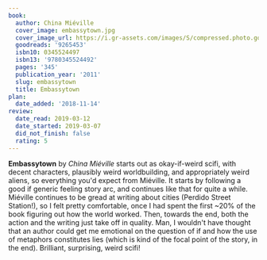 ```yaml
---
book:
  author: China Miéville
  cover_image: embassytown.jpg
  cover_image_url: https://i.gr-assets.com/images/S/compressed.photo.goodreads.com/books/1320470326l/9265453._SX98_.jpg
  goodreads: '9265453'
  isbn10: 0345524497
  isbn13: '9780345524492'
  pages: '345'
  publication_year: '2011'
  slug: embassytown
  title: Embassytown
plan:
  date_added: '2018-11-14'
review:
  date_read: 2019-03-12
  date_started: 2019-03-07
  did_not_finish: false
  rating: 5
---
```


**Embassytown** by *China Miéville* starts out as okay-if-weird scifi, with decent characters, plausibly weird worldbuilding, and appropriately weird aliens, so everything you'd expect from Miéville. It starts by following a good if generic feeling story arc, and continues like that for quite a while. Miéville continues to be gread at writing about cities (Perdido Street Station!), so I felt pretty comfortable, once I had spent the first ~20% of the book figuring out how the world worked. Then, towards the end, both the action and the writing just take off in quality. Man, I wouldn't have thought that an author could get me emotional on the question of if and how the use of metaphors constitutes lies (which is kind of the focal point of the story, in the end). Brilliant, surprising, weird scifi!
